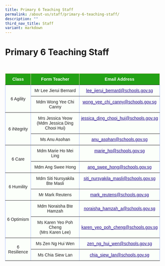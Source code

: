 ```yaml
---
title: Primary 6 Teaching Staff
permalink: /about-us/staff/primary-6-teaching-staff/
description: ""
third_nav_title: Staff
variant: markdown
---
```

Primary 6 Teaching Staff
========================

<br>

<style type="text/css">
.tg  {border-collapse:collapse;border-color:#aabcfe;border-spacing:0;}
.tg td{background-color:#e8edff;border-color:#aabcfe;border-style:solid;border-width:1px;color:#669;
  font-family:Arial, sans-serif;font-size:14px;overflow:hidden;padding:10px 5px;word-break:normal;}
.tg th{background-color:#b9c9fe;border-color:#aabcfe;border-style:solid;border-width:1px;color:#039;
  font-family:Arial, sans-serif;font-size:14px;font-weight:normal;overflow:hidden;padding:10px 5px;word-break:normal;}
.tg .tg-g24l{background-color:#FBFFFA;border-color:inherit;color:#21088A;font-weight:bold;text-align:center;
  text-decoration:underline;vertical-align:top}
.tg .tg-ug26{background-color:#FBFFFA;border-color:inherit;color:#222;text-align:center;vertical-align:middle}
.tg .tg-ehgc{background-color:#22A114;border-color:#ffccc9;color:#FBFFFA;font-weight:bold;text-align:center;vertical-align:top}
.tg .tg-djmn{background-color:#FBFFFA;border-color:inherit;color:#222;text-align:center;vertical-align:middle}
.tg .tg-33ww{background-color:#FBFFFA;border-color:inherit;color:#21088A;font-weight:bold;text-align:center;
  text-decoration:underline;vertical-align:top}
</style>
<table class="tg">
<thead>
  <tr>
    <th class="tg-ehgc">Class</th>
    <th class="tg-ehgc">Form Teacher</th>
    <th class="tg-ehgc">Email Address</th>
  </tr>
</thead>
<tbody>
  <tr>
 </tr><tr>
    <td class="tg-djmn" rowspan="2"><span style="color:#222;background-color:#FBFFFA">6 Agility</span></td>
    <td class="tg-djmn"><span style="color:#222;background-color:#FBFFFA">Mr Lee Jierui Bernard</span></td>
    <td class="tg-33ww"><a href="mailto:lee_jierui_bernard@schools.gov.sg"><span style="font-weight:500;text-decoration:underline;color:#21088A">lee_jierui_bernard@schools.gov.sg</span></a></td>
  </tr>
  <tr>
    <td class="tg-ug26"><span style="color:#222;background-color:#FBFFFA">Mdm Wong Yee Chi Canny</span><br></td>
    <td class="tg-g24l"><a href="mailto:wong_yee_chi_canny@schools.gov.sg"><span style="font-weight:500;text-decoration:underline;color:#21088A">wong_yee_chi_canny@schools.gov.sg</span></a><br></td>
  </tr>
  <tr>
    <td class="tg-djmn" rowspan="2"><span style="color:#222;background-color:#FBFFFA">6 iNtegrity</span></td>
    <td class="tg-djmn"><span style="color:#222;background-color:#FBFFFA">Mrs Jessica Yeow<br>(Mdm Jessica Ding Chooi Hui)</span></td>
    <td class="tg-33ww"><a href="mailto:jessica_ding_chooi_hui@schools.gov.sg"><span style="font-weight:500;text-decoration:underline;color:#21088A">jessica_ding_chooi_hui@schools.gov.sg</span></a></td>
  </tr>
  <tr>
    <td class="tg-ug26"><span style="color:#222;background-color:#FBFFFA">Ms Anu Asohan</span><br></td>
    <td class="tg-djmn"><a href="mailto:anu_asohan@schools.gov.sg"><span style="font-weight:500;text-decoration:underline;color:#21088A">anu_asohan@schools.gov.sg</span></a><br></td>
  </tr>
  <tr>
    <td class="tg-djmn" rowspan="2"><span style="color:#222;background-color:#FBFFFA">6 Care</span></td>
    <td class="tg-djmn"><span style="color:#222;background-color:#FBFFFA">Mdm Marie Ho Mei Ling</span></td>
    <td class="tg-33ww"><a href="mailto:marie_ho@schools.gov.sg"><span style="font-weight:500;text-decoration:underline;color:#21088A">marie_ho@schools.gov.sg</span></a></td>
  </tr>
  <tr>
    <td class="tg-ug26"><span style="color:#222;background-color:#FBFFFA">Mdm Ang Swee Hong</span></td>
    <td class="tg-g24l"><a href="mailto:ang_swee_hong@schools.gov.sg"><span style="font-weight:500;text-decoration:underline;color:#21088A">ang_swee_hong@schools.gov.sg</span></a></td>
  </tr>
  <tr>
    <td class="tg-djmn" rowspan="2"><span style="color:#222;background-color:#FBFFFA">6 Humility</span></td>
    <td class="tg-djmn"><span style="color:#222;background-color:#FBFFFA">Mdm Siti Nursyakila Bte Masli</span><br></td>
    <td class="tg-33ww"><a href="mailto:siti_nursyakila_masli@schools.gov.sg"><span style="font-weight:500;text-decoration:underline;color:#21088A">siti_nursyakila_masli@schools.gov.sg</span></a><br></td>
  </tr>
  <tr>
    <td class="tg-ug26"><span style="color:#222;background-color:#FBFFFA"> Mr Mark Reutens</span></td>
    <td class="tg-g24l"><a href="mailto:mark_reutens@schools.gov.sg"><span style="font-weight:500;text-decoration:underline;color:#21088A">mark_reutens@schools.gov.sg </span></a></td>
  </tr>
  <tr>
    <td class="tg-djmn" rowspan="2"><span style="color:#222;background-color:#FBFFFA">6 Optimism</span></td>
    <td class="tg-djmn"><span style="color:#222;background-color:#FBFFFA">Mdm Noraisha Bte Hamzah</span><br></td>
    <td class="tg-djmn"><a href="mailto:noraisha_hamzah_a@schools.gov.sg"><span style="font-weight:500;text-decoration:underline;color:#21088A">noraisha_hamzah_a@schools.gov.sg</span></a><br></td>
  </tr>
  <tr>
    <td class="tg-ug26"><span style="color:#222;background-color:#FBFFFA">Ms Karen Yeo Poh Cheng<br>(Mrs Karen Lee)</span><br></td>
    <td class="tg-djmn"><a href="mailto:karen_yeo_poh_cheng@schools.gov.sg"><span style="font-weight:500;text-decoration:underline;color:#21088A">karen_yeo_poh_cheng@schools.gov.sg</span></a><br></td>
  </tr>
  <tr>
    <td class="tg-djmn" rowspan="2"><span style="color:#222;background-color:#FBFFFA">6 Resilience</span></td>
    <td class="tg-djmn"><span style="color:#222;background-color:#FBFFFA">Ms Zen Ng Hui Wen</span><br></td>
    <td class="tg-33ww"><a href="mailto:zen_ng_hui_wen@schools.gov.sg"><span style="font-weight:500;text-decoration:underline;color:#21088A">zen_ng_hui_wen@schools.gov.sg</span></a><br></td>
  </tr>
  <tr>
    <td class="tg-ug26"><span style="color:#222;background-color:#FBFFFA">Ms Chia Siew Lan</span><br></td>
    <td class="tg-g24l"><a href="mailto:chia_siew_lan@schools.gov.sg"><span style="font-weight:500;text-decoration:underline;color:#21088A">chia_siew_lan@schools.gov.sg</span></a><br></td>
	</tr><tr></tr>		
</tbody>
</table>